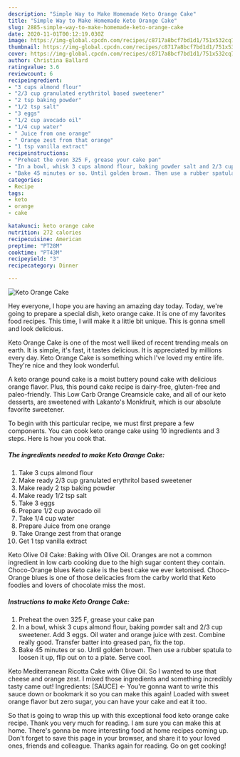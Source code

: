 ```yaml
---
description: "Simple Way to Make Homemade Keto Orange Cake"
title: "Simple Way to Make Homemade Keto Orange Cake"
slug: 2885-simple-way-to-make-homemade-keto-orange-cake
date: 2020-11-01T00:12:19.030Z
image: https://img-global.cpcdn.com/recipes/c8717a8bcf7bd1d1/751x532cq70/keto-orange-cake-recipe-main-photo.jpg
thumbnail: https://img-global.cpcdn.com/recipes/c8717a8bcf7bd1d1/751x532cq70/keto-orange-cake-recipe-main-photo.jpg
cover: https://img-global.cpcdn.com/recipes/c8717a8bcf7bd1d1/751x532cq70/keto-orange-cake-recipe-main-photo.jpg
author: Christina Ballard
ratingvalue: 3.6
reviewcount: 6
recipeingredient:
- "3 cups almond flour"
- "2/3 cup granulated erythritol based sweetener"
- "2 tsp baking powder"
- "1/2 tsp salt"
- "3 eggs"
- "1/2 cup avocado oil"
- "1/4 cup water"
- " Juice from one orange"
- " Orange zest from that orange"
- "1 tsp vanilla extract"
recipeinstructions:
- "Preheat the oven 325 F, grease your cake pan"
- "In a bowl, whisk 3 cups almond flour, baking powder salt and 2/3 cup sweetener. Add 3 eggs. Oil water and orange juice with zest. Combine really good. Transfer batter into greased pan, fix the top."
- "Bake 45 minutes or so. Until golden brown. Then use a rubber spatula to loosen it up, flip out on to a plate. Serve cool."
categories:
- Recipe
tags:
- keto
- orange
- cake

katakunci: keto orange cake 
nutrition: 272 calories
recipecuisine: American
preptime: "PT28M"
cooktime: "PT43M"
recipeyield: "3"
recipecategory: Dinner

---
```



![Keto Orange Cake](https://img-global.cpcdn.com/recipes/c8717a8bcf7bd1d1/751x532cq70/keto-orange-cake-recipe-main-photo.jpg)

Hey everyone, I hope you are having an amazing day today. Today, we're going to prepare a special dish, keto orange cake. It is one of my favorites food recipes. This time, I will make it a little bit unique. This is gonna smell and look delicious.

Keto Orange Cake is one of the most well liked of recent trending meals on earth. It is simple, it's fast, it tastes delicious. It is appreciated by millions every day. Keto Orange Cake is something which I've loved my entire life. They're nice and they look wonderful.

A keto orange pound cake is a moist buttery pound cake with delicious orange flavor. Plus, this pound cake recipe is dairy-free, gluten-free and paleo-friendly. This Low Carb Orange Creamsicle cake, and all of our keto desserts, are sweetened with Lakanto&#39;s Monkfruit, which is our absolute favorite sweetener.


To begin with this particular recipe, we must first prepare a few components. You can cook keto orange cake using 10 ingredients and 3 steps. Here is how you cook that.

<!--inarticleads1-->

##### The ingredients needed to make Keto Orange Cake:

1. Take 3 cups almond flour
1. Make ready 2/3 cup granulated erythritol based sweetener
1. Make ready 2 tsp baking powder
1. Make ready 1/2 tsp salt
1. Take 3 eggs
1. Prepare 1/2 cup avocado oil
1. Take 1/4 cup water
1. Prepare  Juice from one orange
1. Take  Orange zest from that orange
1. Get 1 tsp vanilla extract


Keto Olive Oil Cake: Baking with Olive Oil. Oranges are not a common ingredient in low carb cooking due to the high sugar content they contain. Choco-Orange blues Keto cake is the best cake we ever ketonised. Choco-Orange blues is one of those delicacies from the carby world that Keto foodies and lovers of chocolate miss the most. 

<!--inarticleads2-->

##### Instructions to make Keto Orange Cake:

1. Preheat the oven 325 F, grease your cake pan
1. In a bowl, whisk 3 cups almond flour, baking powder salt and 2/3 cup sweetener. Add 3 eggs. Oil water and orange juice with zest. Combine really good. Transfer batter into greased pan, fix the top.
1. Bake 45 minutes or so. Until golden brown. Then use a rubber spatula to loosen it up, flip out on to a plate. Serve cool.


Keto Mediterranean Ricotta Cake with Olive Oil. So I wanted to use that cheese and orange zest. I mixed those ingredients and something incredibly tasty came out! Ingredients: [SAUCE] &lt;- You&#39;re gonna want to write this sauce down or bookmark it so you can make this again! Loaded with sweet orange flavor but zero sugar, you can have your cake and eat it too. 

So that is going to wrap this up with this exceptional food keto orange cake recipe. Thank you very much for reading. I am sure you can make this at home. There's gonna be more interesting food at home recipes coming up. Don't forget to save this page in your browser, and share it to your loved ones, friends and colleague. Thanks again for reading. Go on get cooking!
